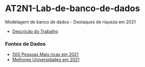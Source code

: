 # AT2N1-Lab-de-banco-de-dados

Modelagem de banco de dados - Destaques de riqueza em 2021

- [Descrição do Trabalho](https://github.com/rafaelsilva21/AT2N1-lab-de-banco-de-dados/blob/63ca7b6155eb0f24b019b7a7b723f2075b96f8bb/Atividade%20em%20grupo%20-%20AT2_N1.pdf)

### Fontes de Dados
- [500 Pessoas Mais ricas em 2021](https://www.kaggle.com/datasets/frtgnn/500-richest-people-2021)
- [Melhores Universidades em 2021](https://www.kaggle.com/datasets/r1chardson/the-world-university-rankings-2011-2023)
